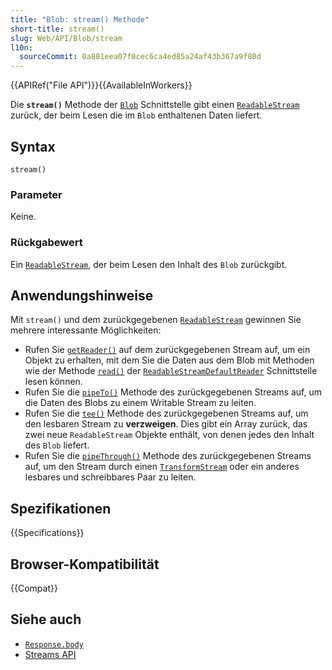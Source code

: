 ```yaml
---
title: "Blob: stream() Methode"
short-title: stream()
slug: Web/API/Blob/stream
l10n:
  sourceCommit: 0a881eea07f0cec6ca4ed85a24af43b367a9f80d
---
```


{{APIRef("File API")}}{{AvailableInWorkers}}

Die **`stream()`** Methode der [`Blob`](/de/docs/Web/API/Blob) Schnittstelle gibt einen [`ReadableStream`](/de/docs/Web/API/ReadableStream) zurück, der beim Lesen die im `Blob` enthaltenen Daten liefert.

## Syntax

```js-nolint
stream()
```

### Parameter

Keine.

### Rückgabewert

Ein [`ReadableStream`](/de/docs/Web/API/ReadableStream), der beim Lesen den Inhalt des
`Blob` zurückgibt.

## Anwendungshinweise

Mit `stream()` und dem zurückgegebenen [`ReadableStream`](/de/docs/Web/API/ReadableStream) gewinnen Sie
mehrere interessante Möglichkeiten:

- Rufen Sie [`getReader()`](/de/docs/Web/API/ReadableStream/getReader) auf dem zurückgegebenen Stream auf,
  um ein Objekt zu erhalten, mit dem Sie die Daten aus dem Blob mit Methoden wie der Methode
  [`read()`](/de/docs/Web/API/ReadableStreamDefaultReader/read) der [`ReadableStreamDefaultReader`](/de/docs/Web/API/ReadableStreamDefaultReader) Schnittstelle lesen können.
- Rufen Sie die [`pipeTo()`](/de/docs/Web/API/ReadableStream/pipeTo) Methode des zurückgegebenen Streams auf,
  um die Daten des Blobs zu einem Writable Stream zu leiten.
- Rufen Sie die [`tee()`](/de/docs/Web/API/ReadableStream/tee) Methode des zurückgegebenen Streams auf, um
  den lesbaren Stream zu **verzweigen**. Dies gibt ein Array zurück, das zwei neue
  `ReadableStream` Objekte enthält, von denen jedes den Inhalt des
  `Blob` liefert.
- Rufen Sie die [`pipeThrough()`](/de/docs/Web/API/ReadableStream/pipeThrough) Methode des zurückgegebenen Streams auf, um den Stream durch einen [`TransformStream`](/de/docs/Web/API/TransformStream) oder ein anderes lesbares und schreibbares Paar zu leiten.

## Spezifikationen

{{Specifications}}

## Browser-Kompatibilität

{{Compat}}

## Siehe auch

- [`Response.body`](/de/docs/Web/API/Response/body)
- [Streams API](/de/docs/Web/API/Streams_API)
